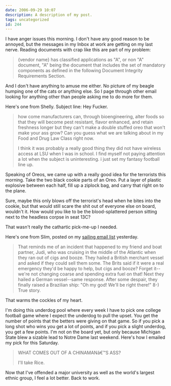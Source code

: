 ```yaml
---
date: 2006-09-29 10:07
description: A description of my post.
tags: uncategorized
id: 244
---
```

I have anger issues this morning.  I don't have any good reason to be annoyed, but the messages in my Inbox at work are getting on my last nerve.  Reading documents with crap like this are part of my problem:

<blockquote>{vendor name} has classified applications as "A", or non "A" document, "A" being the document that includes the set of mandatory components as defined in the following Document Integrity Requirements Section.</blockquote>
<!--more-->
And I don't have anything to amuse me either.  No picture of my beagle humping one of the cats or anything else.  So I page through other email looking for anything other than people asking me to do more for them.

Here's one from Shelly.  Subject line:  Hey Fucker.

<blockquote>how come manufacturers can, through bioengineering, alter foods so that they will become pest resistant, flavor enhanced, and retain freshness longer but they can't make a double stuffed oreo that won't make your ass grow? Can you guess what we are talking about in my Food and Drug Law Class right now.
 
I think it was probably a really good thing they did not have wireless access at LSU when I was in school.  I find myself not paying attention a lot when the subject is uninteresting.  i just set my fantasy football line up.</blockquote>

Speaking of Oreos, we came up with a really good idea for the terrorists this morning.  Take the two black cookie parts of an Oreo.  Put a layer of plastic explosive between each half, fill up a ziplock bag, and carry that right on to the plane.

Sure, maybe this only blows off the terrorist's head when he bites into the cookie, but that would still scare the shit out of everyone else on board, wouldn't it.  How would you like to be the blood-splattered person sitting next to the headless corpse in seat 13C?

That wasn't really the cathartic pick-me-up I needed.

Here's one from Slim, posted on my <a href="http://www.rhodes22.org/mailman/listinfo/rhodes22-list" target="_blank">sailing email list</a> yesterday.

<blockquote>That reminds me of an incident that happened to my friend and boat partner, Judi, who was cruising in the middle of the Atlantic when they ran out of cigs and booze. They hailed a British merchant vessel and asked if they could sell them some. The Brits said if it were a real emergency they'd be happy to help, but cigs and booze? Forget it--we're not changing coarse and spending extra fuel on that! Next they hailed a German vessel--same response. After some despair, they finally raised a Brazilian ship: "Oh my god! We'll be right there!"  8-)  True story. </blockquote>

That warms the cockles of my heart.

I'm doing this underdog pool where every week I have to pick one college football game where I expect the underdog to pull the upset.  You get the number of points that the betters were giving on that game.  So if you pick a long shot who wins you get a lot of points, and if you pick a slight underdog, you get a few points.  I'm not on the board yet, but only because Michigan State blew a sizable lead to Notre Dame last weekend.  Here's how I emailed my pick for this Saturday.

<blockquote>WHAT COMES OUT OF A CHINAMANâ€™S ASS?

I'll take Rice.
</blockquote>

Now that I've offended a major university as well as the world's largest ethnic group, I feel a lot better.  Back to work.
